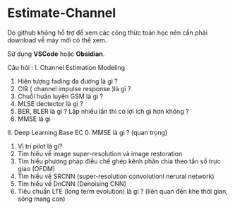 # Estimate-Channel
Do github không hỗ trợ để xem các công thức toán học nên cần phải download về máy mới có thể xem.

Sử dụng **VSCode** hoặc **Obsidian**.

Câu hỏi : 
I. Channel Estimation Modeling 

1. Hiện tượng fading đa đường là gì ?
2. CIR ( channel impulse response )là gì ?
3. Chuỗi huấn luyện GSM là gì ?
4. MLSE dectector là gì ?
5. BER, BLER là gì ? Lặp nhiều lần thì có lợi ích gì hơn không ?
6. MMSE là gì 

II. Deep Learning Base EC
0. MMSE là gì ? (quan trọng)
1. Vị trí pilot là gì?
2. Tìm hiểu về image super-resolution và image restoration
3. Tìm hiểu phương pháp điều chế ghép kênh phân chia theo tần số trực giao (OFDM)
4. Tìm hiểu về SRCNN (super-resolution convolutionl nerural network)
5. Tìm hiểu về DnCNN (Denoising CNN)
6. Tiêu chuẩn LTE (long term evolution) là gì ? (liên quan đến khe thời gian, sóng mang con)
